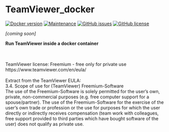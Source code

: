 # TeamViewer_docker
[![Docker version](https://img.shields.io/badge/Docker-18.06-blue.svg?logo=docker)](https://www.docker.com/)
[![Maintenance](https://img.shields.io/badge/Maintained%3F-yes-brightgreen.svg)](https://github.com/marius-joe/TeamViewer_docker/graphs/commit-activity)
[![GitHub issues](https://img.shields.io/github/issues/marius-joe/TeamViewer_docker.svg)](https://github.com/marius-joe/TeamViewer_docker/issues/)
[![GitHub license](https://img.shields.io/github/license/marius-joe/TeamViewer_docker.svg)](https://github.com/marius-joe/TeamViewer_docker/blob/master/LICENSE)

*[coming soon]*

**Run TeamViewer inside a docker container**

<br/>
<br/>
TeamViewer license: Freemium - free only for private use<br/>
https://www.teamviewer.com/en/eula/
<br/>
<br/>
Extract from the TeamViewer EULA:<br/>
3.4. Scope of use for (TeamViewer) Freemium-Software<br/>
The use of the Freemium-Software is solely permitted for the user’s own, private, non-commercial purposes (e.g. free computer support for a spouse/partner). The use of the Freemium-Software for the exercise of the user’s own trade or profession or the use for purposes for which the user directly or indirectly receives compensation (team work with colleagues, free support provided to third parties which have bought software of the user) does not qualify as private use.

